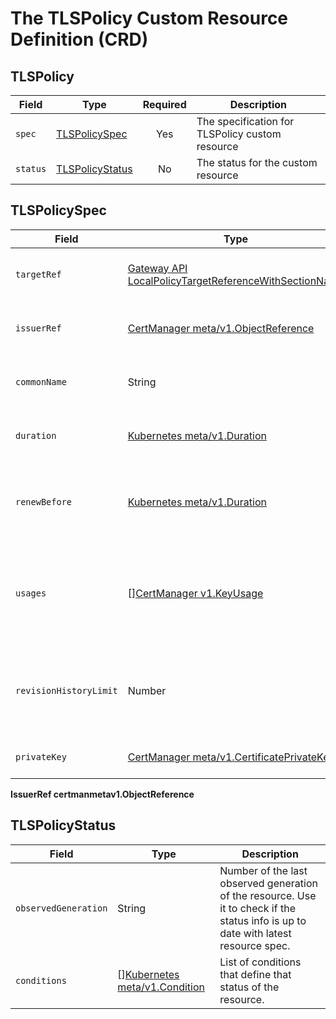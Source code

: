 # The TLSPolicy Custom Resource Definition (CRD)


## TLSPolicy

| **Field** | **Type**                            | **Required** | **Description**                                 |
|-----------|-------------------------------------|:------------:|-------------------------------------------------|
| `spec`    | [TLSPolicySpec](#tlspolicyspec)     |    Yes       | The specification for TLSPolicy custom resource |
| `status`  | [TLSPolicyStatus](#tlspolicystatus) |      No      | The status for the custom resource              |

## TLSPolicySpec

| **Field**              | **Type**                                                                                                                                     | **Required** | **Description**                                                                                                                                  |
|------------------------|----------------------------------------------------------------------------------------------------------------------------------------------|:------------:|--------------------------------------------------------------------------------------------------------------------------------------------------|
| `targetRef`            | [Gateway API LocalPolicyTargetReferenceWithSectionName](https://gateway-api.sigs.k8s.io/reference/spec/#localpolicytargetreferencewithsectionname)              |     Yes      | Reference to a Kuberentes resource that the policy attaches to                                                                                   |
| `issuerRef`            | [CertManager meta/v1.ObjectReference](https://cert-manager.io/v1.13-docs/reference/api-docs/#meta.cert-manager.io/v1.ObjectReference)        |     Yes      | IssuerRef is a reference to the issuer for the created certificate                                                                               |
| `commonName`           | String                                                                                                                                       |      No      | CommonName is a common name to be used on the created certificate                                                                                |
| `duration`             | [Kubernetes meta/v1.Duration](https://pkg.go.dev/k8s.io/apimachinery/pkg/apis/meta/v1#Duration)                                              |      No      | The requested 'duration' (i.e. lifetime) of the created certificate.                                                                             |
| `renewBefore`          | [Kubernetes meta/v1.Duration](https://pkg.go.dev/k8s.io/apimachinery/pkg/apis/meta/v1#Duration)                                              |      No      | How long before the currently issued certificate's expiry cert-manager should renew the certificate.                                             |
| `usages`               | [][CertManager v1.KeyUsage](https://cert-manager.io/v1.13-docs/reference/api-docs/#cert-manager.io/v1.KeyUsage)                              |      No      | Usages is the set of x509 usages that are requested for the certificate. Defaults to `digital signature` and `key encipherment` if not specified |
| `revisionHistoryLimit` | Number                                                                                                                                       |      No      | RevisionHistoryLimit is the maximum number of CertificateRequest revisions that are maintained in the Certificate's history                      |
| `privateKey`           | [CertManager meta/v1.CertificatePrivateKey](https://cert-manager.io/v1.13-docs/reference/api-docs/#cert-manager.io/v1.CertificatePrivateKey) |      No      | Options to control private keys used for the Certificate                                                                                         | 


**IssuerRef certmanmetav1.ObjectReference**

## TLSPolicyStatus

| **Field**            | **Type**                                                                                            | **Description**                                                                                                                     |
|----------------------|-----------------------------------------------------------------------------------------------------|-------------------------------------------------------------------------------------------------------------------------------------|
| `observedGeneration` | String                                                                                              | Number of the last observed generation of the resource. Use it to check if the status info is up to date with latest resource spec. |
| `conditions`         | [][Kubernetes meta/v1.Condition](https://pkg.go.dev/k8s.io/apimachinery/pkg/apis/meta/v1#Condition) | List of conditions that define that status of the resource.                                                                         |
